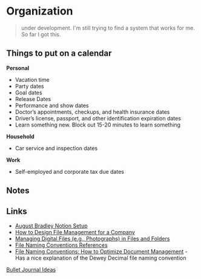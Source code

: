 # Organization
>under development. I'm still trying to find a system that works for me. So far I got this.

## Things to put on a calendar
**Personal**
-   Vacation time
-   Party dates
-   Goal dates
-   Release Dates
-   Performance and show dates
-   Doctor’s appointments, checkups, and health insurance dates
-   Driver’s license, passport, and other identification expiration dates
-   Learn something new. Block out 15-20 minutes to learn something

**Household**
-   Car service and inspection dates

**Work**
-   Self-employed and corporate tax due dates

## Notes

## Links
-   [August Bradley Notion Setup](https://www.youtube.com/watch?v=4-TYSah25UM)
-   [How to Design File Management for a Company](https://karl-voit.at/2021/01/11/company-file-management/)
-   [Managing Digital Files \(e.g., Photographs\) in Files and Folders](https://karl-voit.at/managing-digital-photographs/)
-   [File Naming Conventions References](https://www.exadox.com/index.php?url=en/filenaming-conventions)
-   [File Naming Conventions: How to Optimize Document Management](https://www.process.st/file-naming-conventions/) - Has a nice explanation of the Dewey Decimal file naming convention

[Bullet Journal Ideas](https://www.notion.so/Bullet-Journal-Ideas-42342bf2b8614c9fb26081d287ee3cc6)

